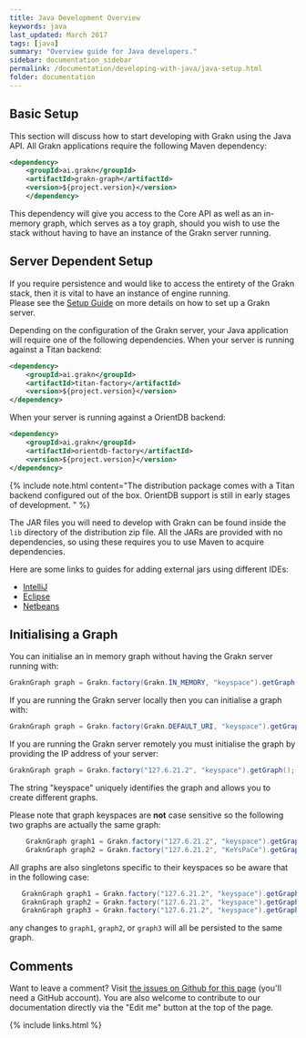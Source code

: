 ```yaml
---
title: Java Development Overview
keywords: java
last_updated: March 2017
tags: [java]
summary: "Overview guide for Java developers."
sidebar: documentation_sidebar
permalink: /documentation/developing-with-java/java-setup.html
folder: documentation
---
```


## Basic Setup

This section will discuss how to start developing with Grakn using the Java API. 
All Grakn applications require the following Maven dependency: 

```xml
<dependency>
    <groupId>ai.grakn</groupId>
    <artifactId>grakn-graph</artifactId>
    <version>${project.version}</version>
    </dependency>
```
    
This dependency will give you access to the Core API as well as an in-memory graph, which serves as a toy graph, should you wish to use the stack without having to have an instance of the Grakn server running.

## Server Dependent Setup

If you require persistence and would like to access the entirety of the Grakn stack, then it is vital to have an instance of engine running.  
Please see the [Setup Guide](../get-started/setup-guide.html) on more details on how to set up a Grakn server.

Depending on the configuration of the Grakn server, your Java application will require one of the following dependencies. When your server is running against a Titan backend: 

```xml   
<dependency>
    <groupId>ai.grakn</groupId>
    <artifactId>titan-factory</artifactId>
    <version>${project.version}</version> 
</dependency>
```    

When your server is running against a OrientDB backend:

```xml
<dependency>
    <groupId>ai.grakn</groupId>
    <artifactId>orientdb-factory</artifactId>
    <version>${project.version}</version> 
</dependency>
```    
    

{% include note.html content="The distribution package comes with a Titan backend configured out of the box. OrientDB support is still in early stages of development. " %}


The JAR files you will need to develop with Grakn can be found inside the `lib` directory of the distribution zip file. All the JARs are provided with no dependencies, so using these requires you to use Maven to acquire dependencies.

Here are some links to guides for adding external jars using different IDEs:

- [IntelliJ](https://www.jetbrains.com/help/idea/2016.1/configuring-module-dependencies-and-libraries.html)
- [Eclipse](http://www.tutorialspoint.com/eclipse/eclipse_java_build_path.htm)
- [Netbeans](http://oopbook.com/java-classpath-2/classpath-in-netbeans/)


## Initialising a Graph

You can initialise an in memory graph without having the Grakn server running with:  

```java
GraknGraph graph = Grakn.factory(Grakn.IN_MEMORY, "keyspace").getGraph();
```    
    
If you are running the Grakn server locally then you can initialise a graph with:

```java    
GraknGraph graph = Grakn.factory(Grakn.DEFAULT_URI, "keyspace").getGraph();
```
    
If you are running the Grakn server remotely you must initialise the graph by providing the IP address of your server:

```java
GraknGraph graph = Grakn.factory("127.6.21.2", "keyspace").getGraph();
```
    
The string "keyspace" uniquely identifies the graph and allows you to create different graphs.  

Please note that graph keyspaces are **not** case sensitive so the following two graphs are actually the same graph:

```java
    GraknGraph graph1 = Grakn.factory("127.6.21.2", "keyspace").getGraph();
    GraknGraph graph2 = Grakn.factory("127.6.21.2", "KeYsPaCe").getGraph();
```
   
All graphs are also singletons specific to their keyspaces so be aware that in the following case:

```java
   GraknGraph graph1 = Grakn.factory("127.6.21.2", "keyspace").getGraph();
   GraknGraph graph2 = Grakn.factory("127.6.21.2", "keyspace").getGraph();
   GraknGraph graph3 = Grakn.factory("127.6.21.2", "keyspace").getGraph();
```
  
any changes to `graph1`, `graph2`, or `graph3` will all be persisted to the same graph.

## Comments
Want to leave a comment? Visit <a href="https://github.com/graknlabs/docs/issues/23" target="_blank">the issues on Github for this page</a> (you'll need a GitHub account). You are also welcome to contribute to our documentation directly via the "Edit me" button at the top of the page.


{% include links.html %}


